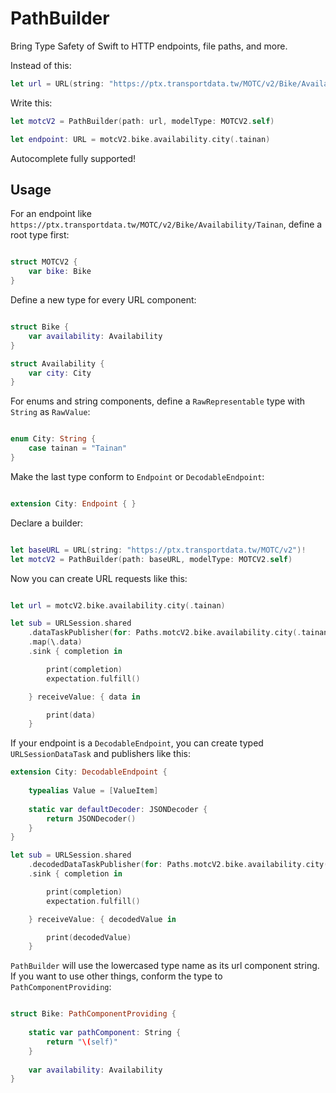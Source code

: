 # PathBuilder

Bring Type Safety of Swift to HTTP endpoints, file paths, and more.

Instead of this:

```swift
let url = URL(string: "https://ptx.transportdata.tw/MOTC/v2/Bike/Availability/Tainan")!

```

Write this:

```swift
let motcV2 = PathBuilder(path: url, modelType: MOTCV2.self)

let endpoint: URL = motcV2.bike.availability.city(.tainan)
```

Autocomplete fully supported!

## Usage

For an endpoint like `https://ptx.transportdata.tw/MOTC/v2/Bike/Availability/Tainan`, define a root type first:

```swift

struct MOTCV2 {
    var bike: Bike
}
```

Define a new type for every URL component:

```swift

struct Bike {
    var availability: Availability
}

struct Availability {
    var city: City
}
```

For enums and string components, define a `RawRepresentable` type with `String` as `RawValue`:

```swift

enum City: String {
    case tainan = "Tainan"
}
```

Make the last type conform to `Endpoint` or `DecodableEndpoint`:

```swift

extension City: Endpoint { }
```

Declare a builder:

```swift

let baseURL = URL(string: "https://ptx.transportdata.tw/MOTC/v2")!
let motcV2 = PathBuilder(path: baseURL, modelType: MOTCV2.self)
```

Now you can create URL requests like this:

```swift

let url = motcV2.bike.availability.city(.tainan)

let sub = URLSession.shared
    .dataTaskPublisher(for: Paths.motcV2.bike.availability.city(.tainan))
    .map(\.data)
    .sink { completion in

        print(completion)
        expectation.fulfill()

    } receiveValue: { data in

        print(data)
    }
```

If your endpoint is a `DecodableEndpoint`, you can create typed `URLSessionDataTask` and publishers like this:

```swift
extension City: DecodableEndpoint {
    
    typealias Value = [ValueItem]
    
    static var defaultDecoder: JSONDecoder {
        return JSONDecoder()
    }
}

let sub = URLSession.shared
    .decodedDataTaskPublisher(for: Paths.motcV2.bike.availability.city(.tainan))
    .sink { completion in

        print(completion)
        expectation.fulfill()

    } receiveValue: { decodedValue in

        print(decodedValue)
    }
```

`PathBuilder` will use the lowercased type name as its url component string. If you want to use other things, conform the type to `PathComponentProviding`:

```swift

struct Bike: PathComponentProviding {
    
    static var pathComponent: String {
        return "\(self)"
    }
    
    var availability: Availability
}
```
